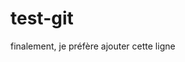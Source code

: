 # test-git

<!-- ajout en prod via la branch 'main' -->

finalement, je préfère ajouter cette ligne
